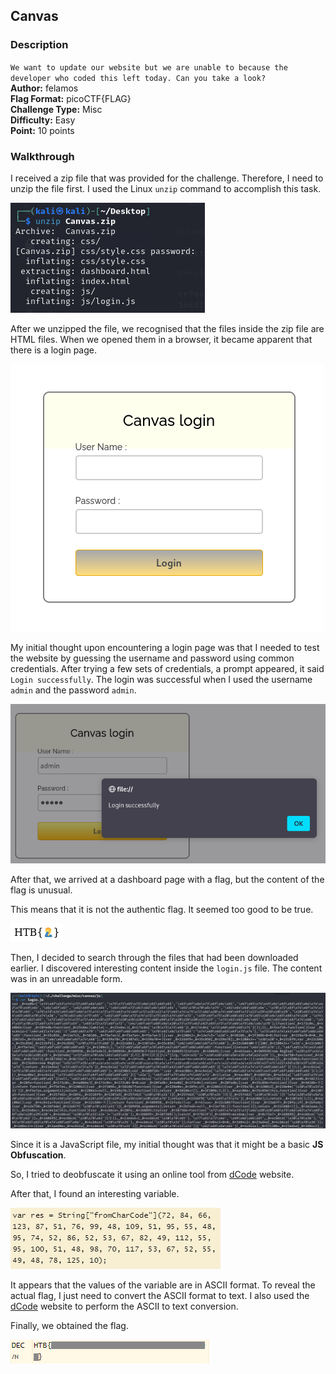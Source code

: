 ## Canvas
### Description
`We want to update our website but we are unable to because the developer who coded this left today. Can you take a look?`   
**Author:** felamos  
**Flag Format:** picoCTF{FLAG}   
**Challenge Type:** Misc  
**Difficulty:** Easy  
**Point:** 10 points  

### Walkthrough
I received a zip file that was provided for the challenge. Therefore, I need to unzip the file first. I used the Linux `unzip` command to accomplish this task.

![Unzip file](images/unzip.png)

After we unzipped the file, we recognised that the files inside the zip file are HTML files. When we opened them in a browser, it became apparent that there is a login page.

![Login page](images/login.png)

My initial thought upon encountering a login page was that I needed to test the website by guessing the username and password using common credentials. After trying a few sets of credentials, a prompt appeared, it said `Login successfully`. The login was successful when I used the username `admin` and the password `admin`.

![Login success](images/login-success.png)

After that, we arrived at a dashboard page with a flag, but the content of the flag is unusual. 

This means that it is not the authentic flag. It seemed too good to be true.

![Fake flag](images/fake-flag.png)

Then, I decided to search through the files that had been downloaded earlier. I discovered interesting content inside the `login.js` file. The content was in an unreadable form.

![Javascript file](images/js-file.png)

Since it is a JavaScript file, my initial thought was that it might be a basic **JS Obfuscation**.

So, I tried to deobfuscate it using an online tool from [dCode](https://www.dcode.fr/javascript-unobfuscator) website.

After that, I found an interesting variable.

![res](images/res.png)

It appears that the values of the variable are in ASCII format. To reveal the actual flag, I just need to convert the ASCII format to text. I also used the [dCode](https://www.dcode.fr/ascii-code) website to perform the ASCII to text conversion.

Finally, we obtained the flag.

![flag](images/flag.png)




